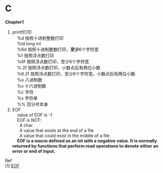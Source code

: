 # C

<b>Chapter1</b><br>
1) printf打印<br>
&nbsp;&nbsp;&nbsp;&nbsp;%d    按照十进制整数打印<br>
&nbsp;&nbsp;&nbsp;&nbsp;%ld   long int<br>
&nbsp;&nbsp;&nbsp;&nbsp;%6d   按照十进制整数打印，<b>至少</b>6个字符宽<br>
&nbsp;&nbsp;&nbsp;&nbsp;%f    按照浮点数打印<br>
&nbsp;&nbsp;&nbsp;&nbsp;%6f   按照浮点数打印，至少6个字符宽<br>
&nbsp;&nbsp;&nbsp;&nbsp;%.2f  按照浮点数打印，小数点后有两位小数<br>
&nbsp;&nbsp;&nbsp;&nbsp;%6.2f 按照浮点数打印，至少6个字符宽，小数点后有两位小数<br>
&nbsp;&nbsp;&nbsp;&nbsp;%o    八进制数<br>
&nbsp;&nbsp;&nbsp;&nbsp;%x    十六进制数<br>
&nbsp;&nbsp;&nbsp;&nbsp;%c    字符<br>
&nbsp;&nbsp;&nbsp;&nbsp;%s    字符串<br>
&nbsp;&nbsp;&nbsp;&nbsp;%%    百分号本身<br>
2) EOF<br>
&nbsp;&nbsp;&nbsp;&nbsp;value of EOF is -1<br>
&nbsp;&nbsp;&nbsp;&nbsp;EOF is NOT:<br>
&nbsp;&nbsp;&nbsp;&nbsp;&nbsp;&nbsp;A char<br>
&nbsp;&nbsp;&nbsp;&nbsp;&nbsp;&nbsp;A value that exists at the end of a file<br>
&nbsp;&nbsp;&nbsp;&nbsp;&nbsp;&nbsp;A value that could exist in the middle of a file<br>
&nbsp;&nbsp;&nbsp;&nbsp;<b>EOF is a macro defined as an int with a negative value. It is normally returned by functions that perform read operations to denote either an error or end of input.</b><br>


Ref<br>
[1] <a href="http://www.ruanyifeng.com/blog/2011/11/eof.html">EOF</a><br>
